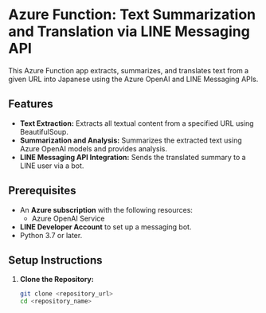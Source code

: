 # Azure Function: Text Summarization and Translation via LINE Messaging API

This Azure Function app extracts, summarizes, and translates text from a given URL into Japanese using the Azure OpenAI and LINE Messaging APIs.

## Features

- **Text Extraction:** Extracts all textual content from a specified URL using BeautifulSoup.
- **Summarization and Analysis:** Summarizes the extracted text using Azure OpenAI models and provides analysis.
- **LINE Messaging API Integration:** Sends the translated summary to a LINE user via a bot.

## Prerequisites

- An **Azure subscription** with the following resources:
  - Azure OpenAI Service
- **LINE Developer Account** to set up a messaging bot.
- Python 3.7 or later.

## Setup Instructions

1. **Clone the Repository:**

   ```bash
   git clone <repository_url>
   cd <repository_name>
